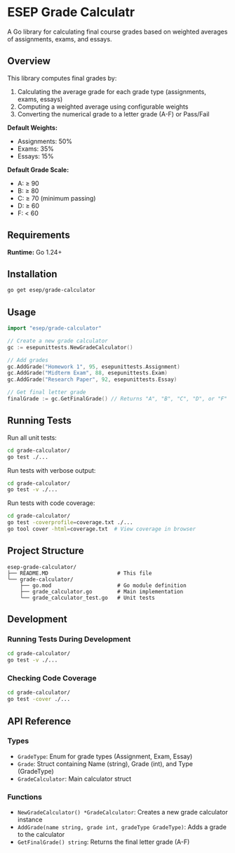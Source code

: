 # ESEP Grade Calculatr

A Go library for calculating final course grades based on weighted averages of assignments, exams, and essays.

## Overview

This library computes final grades by:
1. Calculating the average grade for each grade type (assignments, exams, essays)
2. Computing a weighted average using configurable weights
3. Converting the numerical grade to a letter grade (A-F) or Pass/Fail

**Default Weights:**
- Assignments: 50%
- Exams: 35%
- Essays: 15%

**Default Grade Scale:**
- A: ≥ 90
- B: ≥ 80
- C: ≥ 70 (minimum passing)
- D: ≥ 60
- F: < 60

## Requirements

**Runtime:** Go 1.24+

## Installation

```bash
go get esep/grade-calculator
```

## Usage

```go
import "esep/grade-calculator"

// Create a new grade calculator
gc := esepunittests.NewGradeCalculator()

// Add grades
gc.AddGrade("Homework 1", 95, esepunittests.Assignment)
gc.AddGrade("Midterm Exam", 88, esepunittests.Exam)
gc.AddGrade("Research Paper", 92, esepunittests.Essay)

// Get final letter grade
finalGrade := gc.GetFinalGrade() // Returns "A", "B", "C", "D", or "F"
```

## Running Tests

Run all unit tests:
```bash
cd grade-calculator/
go test ./...
```

Run tests with verbose output:
```bash
cd grade-calculator/
go test -v ./...
```

Run tests with code coverage:
```bash
cd grade-calculator/
go test -coverprofile=coverage.txt ./...
go tool cover -html=coverage.txt  # View coverage in browser
```

## Project Structure

```
esep-grade-calculator/
├── README.MD                      # This file
└── grade-calculator/
    ├── go.mod                     # Go module definition
    ├── grade_calculator.go        # Main implementation
    └── grade_calculator_test.go   # Unit tests
```

## Development

### Running Tests During Development

```bash
cd grade-calculator/
go test -v ./...
```

### Checking Code Coverage

```bash
cd grade-calculator/
go test -cover ./...
```

## API Reference

### Types

- `GradeType`: Enum for grade types (Assignment, Exam, Essay)
- `Grade`: Struct containing Name (string), Grade (int), and Type (GradeType)
- `GradeCalculator`: Main calculator struct

### Functions

- `NewGradeCalculator() *GradeCalculator`: Creates a new grade calculator instance
- `AddGrade(name string, grade int, gradeType GradeType)`: Adds a grade to the calculator
- `GetFinalGrade() string`: Returns the final letter grade (A-F)
